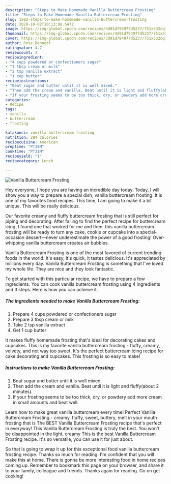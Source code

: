 ```yaml
---
description: "Steps to Make Homemade Vanilla Buttercream Frosting"
title: "Steps to Make Homemade Vanilla Buttercream Frosting"
slug: 1502-steps-to-make-homemade-vanilla-buttercream-frosting
date: 2020-10-02T10:13:08.547Z
image: https://img-global.cpcdn.com/recipes/3d91d794977d5237/751x532cq70/vanilla-buttercream-frosting-recipe-main-photo.jpg
thumbnail: https://img-global.cpcdn.com/recipes/3d91d794977d5237/751x532cq70/vanilla-buttercream-frosting-recipe-main-photo.jpg
cover: https://img-global.cpcdn.com/recipes/3d91d794977d5237/751x532cq70/vanilla-buttercream-frosting-recipe-main-photo.jpg
author: Rose Bennett
ratingvalue: 4.7
reviewcount: 3
recipeingredient:
- "4 cups powdered or confectioners sugar"
- "3 tbsp cream or milk"
- "2 tsp vanilla extract"
- "1 cup butter"
recipeinstructions:
- "Beat sugar and butter until it is well mixed."
- "Then add the cream and vanilla. Beat until it is light and fluffy(about 2 minutes)."
- "If your frosting seems to be too thick, dry, or powdery add more cream in small amounts and beat well."
categories:
- Recipe
tags:
- vanilla
- buttercream
- frosting

katakunci: vanilla buttercream frosting 
nutrition: 284 calories
recipecuisine: American
preptime: "PT39M"
cooktime: "PT31M"
recipeyield: "1"
recipecategory: Lunch

---
```



![Vanilla Buttercream Frosting](https://img-global.cpcdn.com/recipes/3d91d794977d5237/751x532cq70/vanilla-buttercream-frosting-recipe-main-photo.jpg)

Hey everyone, I hope you are having an incredible day today. Today, I will show you a way to prepare a special dish, vanilla buttercream frosting. It is one of my favorites food recipes. This time, I am going to make it a bit unique. This will be really delicious.

Our favorite creamy and fluffy buttercream frosting that is still perfect for piping and decorating. After failing to find the perfect recipe for buttercream icing, I found one that worked for me and then..this vanilla buttercream frosting will be ready to turn any cake, cookie or cupcake into a special-occasion dessert—never underestimate the power of a good frosting! Over-whipping vanilla buttercream creates air bubbles.

Vanilla Buttercream Frosting is one of the most favored of current trending foods in the world. It's easy, it's quick, it tastes delicious. It's appreciated by millions every day. Vanilla Buttercream Frosting is something that I've loved my whole life. They are nice and they look fantastic.


To get started with this particular recipe, we have to prepare a few ingredients. You can cook vanilla buttercream frosting using 4 ingredients and 3 steps. Here is how you can achieve it.

<!--inarticleads1-->

##### The ingredients needed to make Vanilla Buttercream Frosting:

1. Prepare 4 cups powdered or confectioners sugar
1. Prepare 3 tbsp cream or milk
1. Take 2 tsp vanilla extract
1. Get 1 cup butter


It makes fluffy homemade frosting that&#39;s ideal for decorating cakes and cupcakes. This is my favorite vanilla buttercream frosting - fluffy, creamy, velvety, and not way too sweet. It&#39;s the perfect buttercream icing recipe for cake decorating and cupcakes. This frosting is so easy to make! 

<!--inarticleads2-->

##### Instructions to make Vanilla Buttercream Frosting:

1. Beat sugar and butter until it is well mixed.
1. Then add the cream and vanilla. Beat until it is light and fluffy(about 2 minutes).
1. If your frosting seems to be too thick, dry, or powdery add more cream in small amounts and beat well.


Learn how to make great vanilla buttercream every time! Perfect Vanilla Buttercream Frosting - creamy, fluffy, sweet, buttery, melt in your mouth frosting that is The BEST Vanilla Buttercream Frosting recipe that&#39;s perfect in everyway! This Vanilla Buttercream Frosting is truly the best. You won&#39;t be disappointed in the light, creamy This is the best Vanilla Buttercream Frosting recipe. It&#39;s so versatile, you can use it for just about. 

So that is going to wrap it up for this exceptional food vanilla buttercream frosting recipe. Thanks so much for reading. I'm confident that you will make this at home. There is gonna be more interesting food in home recipes coming up. Remember to bookmark this page on your browser, and share it to your family, colleague and friends. Thanks again for reading. Go on get cooking!
